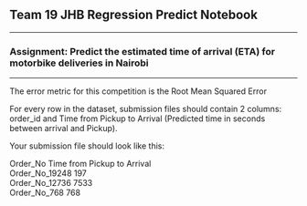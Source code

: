 ## Team 19 JHB Regression Predict Notebook  
---
### Assignment: Predict the estimated time of arrival (ETA) for motorbike deliveries in Nairobi  
---
The error metric for this competition is the Root Mean Squared Error  

For every row in the dataset, submission files should contain 2 columns: order_id and Time from Pickup to Arrival (Predicted time in seconds between arrival and Pickup).  

Your submission file should look like this:  

Order_No                Time from Pickup to Arrival  
Order_No_19248          197  
Order_No_12736          7533  
Order_No_768            768  
